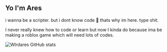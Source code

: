 ## Yo I'm Ares

i wanna be a scripter. but i dont know code 🤑 thats why im here. type shit.

I never really knew how to code or learn but now I kinda do because ima be making a roblox game which will need lots of codes.

![Wlrdares GitHub stats](https://github-readme-stats.vercel.app/api?username=Wlrdares&theme=midnight-purple_icons=true)